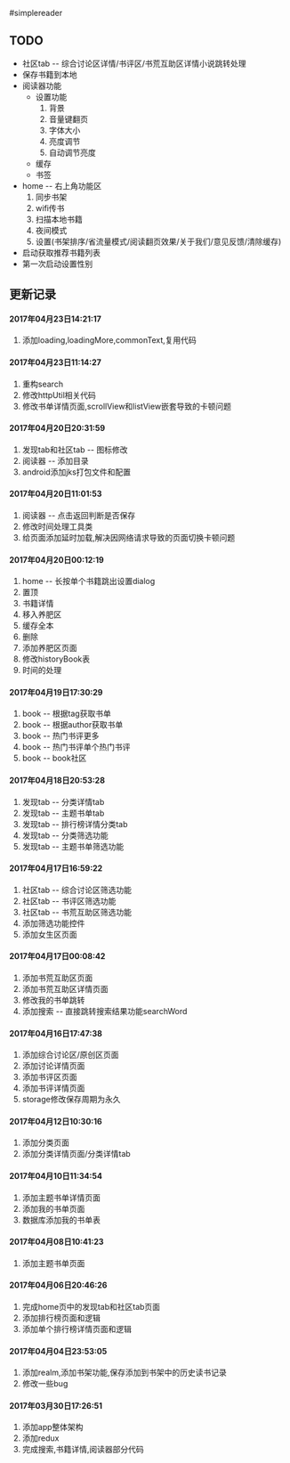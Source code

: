 #simplereader

## TODO
* 社区tab -- 综合讨论区详情/书评区/书荒互助区详情小说跳转处理
* 保存书籍到本地
* 阅读器功能
  * 设置功能
    1. 背景
    2. 音量键翻页
    3. 字体大小
    4. 亮度调节
    5. 自动调节亮度
  * 缓存
  * 书签
* home -- 右上角功能区
  1. 同步书架
  2. wifi传书
  3. 扫描本地书籍
  4. 夜间模式
  5. 设置(书架排序/省流量模式/阅读翻页效果/关于我们/意见反馈/清除缓存)
* 启动获取推荐书籍列表
* 第一次启动设置性别

## 更新记录

#### 2017年04月23日14:21:17
1. 添加loading,loadingMore,commonText,复用代码

#### 2017年04月23日11:14:27
1. 重构search
2. 修改httpUtil相关代码
3. 修改书单详情页面,scrollView和listView嵌套导致的卡顿问题

#### 2017年04月20日20:31:59
1. 发现tab和社区tab -- 图标修改
2. 阅读器 -- 添加目录
3. android添加jks打包文件和配置

#### 2017年04月20日11:01:53
1. 阅读器 -- 点击返回判断是否保存
2. 修改时间处理工具类
3. 给页面添加延时加载,解决因网络请求导致的页面切换卡顿问题

#### 2017年04月20日00:12:19
1. home -- 长按单个书籍跳出设置dialog
  1. 置顶
  2. 书籍详情
  3. 移入养肥区
  4. 缓存全本
  5. 删除
2. 添加养肥区页面
3. 修改historyBook表
4. 时间的处理

#### 2017年04月19日17:30:29
1. book -- 根据tag获取书单
2. book -- 根据author获取书单
3. book -- 热门书评更多
4. book -- 热门书评单个热门书评
5. book -- book社区

#### 2017年04月18日20:53:28
1. 发现tab -- 分类详情tab
2. 发现tab -- 主题书单tab
3. 发现tab -- 排行榜详情分类tab
4. 发现tab -- 分类筛选功能
5. 发现tab -- 主题书单筛选功能

#### 2017年04月17日16:59:22
1. 社区tab -- 综合讨论区筛选功能
2. 社区tab -- 书评区筛选功能
3. 社区tab -- 书荒互助区筛选功能
4. 添加筛选功能控件
5. 添加女生区页面

#### 2017年04月17日00:08:42
1. 添加书荒互助区页面
2. 添加书荒互助区详情页面
3. 修改我的书单跳转
4. 添加搜索 -- 直接跳转搜索结果功能searchWord

#### 2017年04月16日17:47:38
1. 添加综合讨论区/原创区页面
2. 添加讨论详情页面
3. 添加书评区页面
4. 添加书评详情页面
5. storage修改保存周期为永久

#### 2017年04月12日10:30:16
1. 添加分类页面
2. 添加分类详情页面/分类详情tab

#### 2017年04月10日11:34:54
1. 添加主题书单详情页面
2. 添加我的书单页面
3. 数据库添加我的书单表

#### 2017年04月08日10:41:23

1. 添加主题书单页面

#### 2017年04月06日20:46:26

1. 完成home页中的发现tab和社区tab页面
2. 添加排行榜页面和逻辑
3. 添加单个排行榜详情页面和逻辑

#### 2017年04月04日23:53:05

1. 添加realm,添加书架功能,保存添加到书架中的历史读书记录
2. 修改一些bug

#### 2017年03月30日17:26:51

1. 添加app整体架构
2. 添加redux
3. 完成搜索,书籍详情,阅读器部分代码